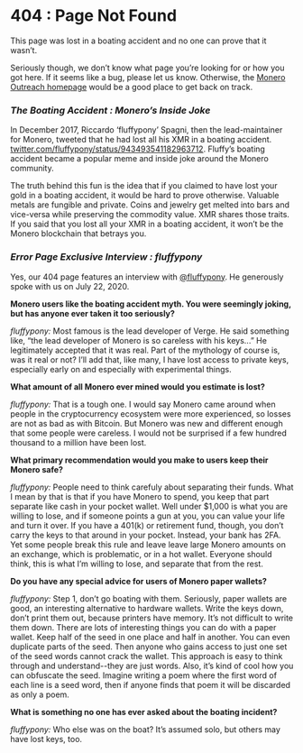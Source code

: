 # 404 : Page Not Found

This page was lost in a boating accident and no one can prove that it wasn’t.

Seriously though, we don’t know what page you’re looking for or how you got here. If it seems like a bug, please let us know. Otherwise, the [Monero Outreach homepage](https://www.monerooutreach.org/) would be a good place to get back on track.

### _The Boating Accident : Monero’s Inside Joke_

In December 2017, Riccardo ‘fluffypony’ Spagni, then the lead-maintainer for Monero, tweeted that he had lost all his XMR in a boating accident. [twitter.com/fluffypony/status/943493541182963712](https://twitter.com/fluffypony/status/943493541182963712). Fluffy’s boating accident became a popular meme and inside joke around the Monero community.

The truth behind this fun is the idea that if you claimed to have lost your gold in a boating accident, it would be hard to prove otherwise. Valuable metals are fungible and private. Coins and jewelry get melted into bars and vice-versa while preserving the commodity value. XMR shares those traits. If you said that you lost all your XMR in a boating accident, it won’t be the Monero blockchain that betrays you.

### _Error Page Exclusive Interview : fluffypony_

Yes, our 404 page features an interview with [@fluffypony](https://twitter.com/fluffypony). He generously spoke with us on July 22, 2020.

**Monero users like the boating accident myth. You were seemingly joking, but has anyone ever taken it too seriously?**

_fluffypony:_ Most famous is the lead developer of Verge. He said something like, “the lead developer of Monero is so careless with his keys...” He legitimately accepted that it was real. Part of the mythology of course is, was it real or not? I’ll add that, like many, I have lost access to private keys, especially early on and especially with experimental things.

**What amount of all Monero ever mined would you estimate is lost?**

_fluffypony:_ That is a tough one. I would say Monero came around when people in the cryptocurrency ecosystem were more experienced, so losses are not as bad as with Bitcoin. But Monero was new and different enough that some people were careless. I would not be surprised if a few hundred thousand to a million have been lost.

**What primary recommendation would you make to users keep their Monero safe?**

_fluffypony:_ People need to think carefuly about separating their funds. What I mean by that is that if you have Monero to spend, you keep that part separate like cash in your pocket wallet. Well under $1,000 is what you are willing to lose, and if someone points a gun at you, you can value your life and turn it over. If you have a 401(k) or retirement fund, though, you don’t carry the keys to that around in your pocket. Instead, your bank has 2FA. Yet some people break this rule and leave leave large Monero amounts on an exchange, which is problematic, or in a hot wallet. Everyone should think, this is what I’m willing to lose, and separate that from the rest.

**Do you have any special advice for users of Monero paper wallets?**

_fluffypony:_ Step 1, don’t go boating with them. Seriously, paper wallets are good, an interesting alternative to hardware wallets. Write the keys down, don’t print them out, because printers have memory. It’s not difficult to write them down. There are lots of interesting things you can do with a paper wallet. Keep half of the seed in one place and half in another. You can even duplicate parts of the seed. Then anyone who gains access to just one set of the seed words cannot crack the wallet. This approach is easy to think through and understand--they are just words. Also, it’s kind of cool how you can obfuscate the seed. Imagine writing a poem where the first word of each line is a seed word, then if anyone finds that poem it will be discarded as only a poem.

**What is something no one has ever asked about the boating incident?**

_fluffypony:_ Who else was on the boat? It’s assumed solo, but others may have lost keys, too.
